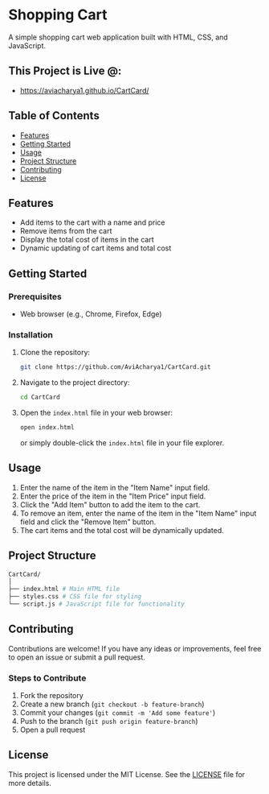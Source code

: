 # Shopping Cart

A simple shopping cart web application built with HTML, CSS, and JavaScript.

## This Project is Live @:
- https://aviacharya1.github.io/CartCard/

## Table of Contents
- [Features](#features)
- [Getting Started](#getting-started)
- [Usage](#usage)
- [Project Structure](#project-structure)
- [Contributing](#contributing)
- [License](#license)

## Features
- Add items to the cart with a name and price
- Remove items from the cart
- Display the total cost of items in the cart
- Dynamic updating of cart items and total cost

## Getting Started

### Prerequisites
- Web browser (e.g., Chrome, Firefox, Edge)

### Installation
1. Clone the repository:
    ```bash
    git clone https://github.com/AviAcharya1/CartCard.git
    ```
2. Navigate to the project directory:
    ```bash
    cd CartCard
    ```
3. Open the `index.html` file in your web browser:
    ```bash
    open index.html
    ```
   or simply double-click the `index.html` file in your file explorer.

## Usage
1. Enter the name of the item in the "Item Name" input field.
2. Enter the price of the item in the "Item Price" input field.
3. Click the "Add Item" button to add the item to the cart.
4. To remove an item, enter the name of the item in the "Item Name" input field and click the "Remove Item" button.
5. The cart items and the total cost will be dynamically updated.

## Project Structure
```bash
CartCard/
│
├── index.html # Main HTML file
├── styles.css # CSS file for styling
└── script.js # JavaScript file for functionality
```

## Contributing
Contributions are welcome! If you have any ideas or improvements, feel free to open an issue or submit a pull request.

### Steps to Contribute
1. Fork the repository
2. Create a new branch (`git checkout -b feature-branch`)
3. Commit your changes (`git commit -m 'Add some feature'`)
4. Push to the branch (`git push origin feature-branch`)
5. Open a pull request

## License
This project is licensed under the MIT License. See the [LICENSE](LICENSE) file for more details.

